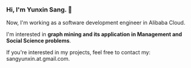 ### Hi, I'm Yunxin Sang. 👋

<!--
**sangyx/sangyx** is a ✨ _special_ ✨ repository because its `README.md` (this file) appears on your GitHub profile.
- 🌱 I’m currently learning **Recommendation System**
- 💬 Ask me about **Python & Deep Learning**
-->

Now, I'm working as a software development engineer in Alibaba Cloud.

I'm interested in **graph mining and its application in Management and Social Science problems**.

If you're interested in my projects, feel free to contact my: sangyunxin.at.gmail.com.

